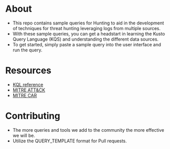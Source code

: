 # About
* This repo contains sample queries for Hunting to aid in the development of techniques for threat hunting leveraging logs from multiple sources.
* With these sample queries, you can get a headstart in learning the Kusto Query Language (KQS) and understanding the different data sources.
* To get started, simply paste a sample query into the user interface and run the query. 

# Resources
* [KQL reference](https://www.pluralsight.com/courses/kusto-query-language-kql-from-scratch)
* [MITRE ATT&CK](https://attack.mitre.org/wiki/Main_Page)
* [MITRE CAR](https://car.mitre.org/wiki/Main_Page)

# Contributing
* The more queries and tools we add to the community the more effective we will be.
* Utilize the QUERY_TEMPLATE format for Pull requests.

